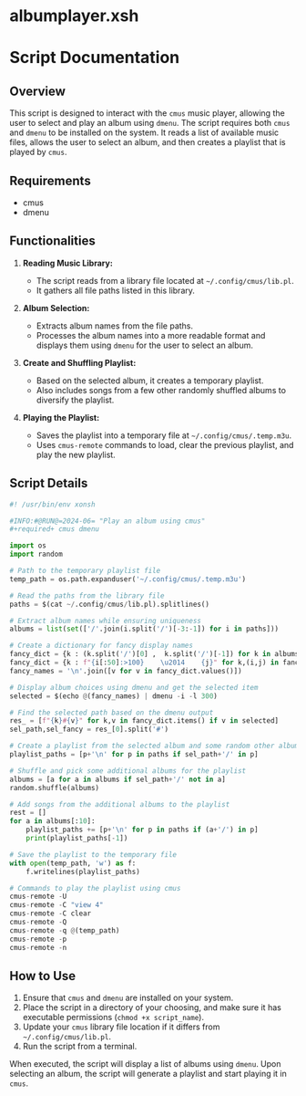 # albumplayer.xsh

# Script Documentation

## Overview

This script is designed to interact with the `cmus` music player, allowing the user to select and play an album using `dmenu`. The script requires both `cmus` and `dmenu` to be installed on the system. It reads a list of available music files, allows the user to select an album, and then creates a playlist that is played by `cmus`.

## Requirements
- cmus
- dmenu

## Functionalities

1. **Reading Music Library:**
    - The script reads from a library file located at `~/.config/cmus/lib.pl`.
    - It gathers all file paths listed in this library.

2. **Album Selection:**
    - Extracts album names from the file paths.
    - Processes the album names into a more readable format and displays them using `dmenu` for the user to select an album.

3. **Create and Shuffling Playlist:**
    - Based on the selected album, it creates a temporary playlist.
    - Also includes songs from a few other randomly shuffled albums to diversify the playlist.

4. **Playing the Playlist:**
    - Saves the playlist into a temporary file at `~/.config/cmus/.temp.m3u`.
    - Uses `cmus-remote` commands to load, clear the previous playlist, and play the new playlist.

## Script Details

```python
#! /usr/bin/env xonsh

#INFO:#@RUN@=2024-06= "Play an album using cmus"
#+required+ cmus dmenu

import os
import random

# Path to the temporary playlist file
temp_path = os.path.expanduser('~/.config/cmus/.temp.m3u') 

# Read the paths from the library file
paths = $(cat ~/.config/cmus/lib.pl).splitlines()

# Extract album names while ensuring uniqueness
albums = list(set(['/'.join(i.split('/')[-3:-1]) for i in paths]))

# Create a dictionary for fancy display names
fancy_dict = {k : (k.split('/')[0] ,  k.split('/')[-1]) for k in albums}
fancy_dict = {k : f"{i[:50]:>100}    \u2014    {j}" for k,(i,j) in fancy_dict.items()}
fancy_names = '\n'.join([v for v in fancy_dict.values()])

# Display album choices using dmenu and get the selected item
selected = $(echo @(fancy_names) | dmenu -i -l 300)

# Find the selected path based on the dmenu output
res_ = [f"{k}#{v}" for k,v in fancy_dict.items() if v in selected]
sel_path,sel_fancy = res_[0].split('#')

# Create a playlist from the selected album and some random other albums
playlist_paths = [p+'\n' for p in paths if sel_path+'/' in p]

# Shuffle and pick some additional albums for the playlist
albums = [a for a in albums if sel_path+'/' not in a]
random.shuffle(albums)

# Add songs from the additional albums to the playlist
rest = []
for a in albums[:10]:
    playlist_paths += [p+'\n' for p in paths if (a+'/') in p]
    print(playlist_paths[-1])

# Save the playlist to the temporary file
with open(temp_path, 'w') as f:
    f.writelines(playlist_paths)

# Commands to play the playlist using cmus
cmus-remote -U
cmus-remote -C "view 4"
cmus-remote -C clear
cmus-remote -Q
cmus-remote -q @(temp_path)
cmus-remote -p
cmus-remote -n
```

## How to Use
1. Ensure that `cmus` and `dmenu` are installed on your system.
2. Place the script in a directory of your choosing, and make sure it has executable permissions (`chmod +x script_name`).
3. Update your `cmus` library file location if it differs from `~/.config/cmus/lib.pl`.
4. Run the script from a terminal.

When executed, the script will display a list of albums using `dmenu`. Upon selecting an album, the script will generate a playlist and start playing it in `cmus`.